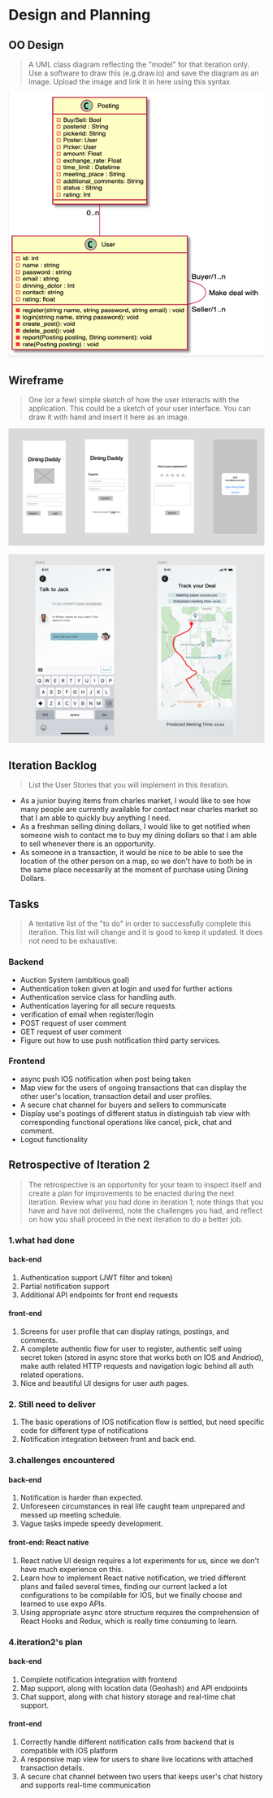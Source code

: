# Design and Planning

## OO Design

> A UML class diagram reflecting the "model" for that iteration only.
> Use a software to draw this (e.g.draw.io) and save the diagram as an image.
> Upload the image and link it in here using this syntax

<!-- http://www.plantuml.com/plantuml/uml/SyfFKj2rKt3CoKnELR1Io4ZDoSa70000 -->
<!-- https://plantuml.com/class-diagram -->

![](it1_dap.assets/2020-02-17-16-06-43.png)

## Wireframe

> One (or a few) simple sketch of how the user interacts with the application.
> This could be a sketch of your user interface.
> You can draw it with hand and insert it here as an image.

![](wireframes/wireframe2.png)

![](wireframes/iter3.png)

<!-- https://plantuml.com/sequence-diagram -->

<!-- https://www.jianshu.com/p/a052f82cc18d -->

## Iteration Backlog

> List the User Stories that you will implement in this iteration.

* As a junior buying items from charles market, I would like to see how many people are currently available for contact near charles market so that I am able to quickly buy anything I need.
* As a freshman selling dining dollars, I would like to get notified when someone wish to contact me to buy my dining dollars so that I am able to sell whenever there is an opportunity.
* As someone in a transaction, it would be nice to be able to see the location of the other person on a map, so we don't have to both be in the same place necessarily at the moment of purchase using Dining Dollars.

## Tasks

> A tentative list of the "to do" in order to successfully complete this iteration.
> This list will change and it is good to keep it updated.
> It does not need to be exhaustive.

### Backend

* Auction System (ambitious goal)
* Authentication token given at login and used for further actions
* Authentication service class for handling auth.
* Authentication layering for all secure requests.
* verification of email when register/login
* POST request of user comment
* GET request of user comment
* Figure out how to use push notification third party services.

### Frontend

* async push IOS notification when post being taken
* Map view for the users of ongoing transactions that can display the other user's location, transaction detail and user profiles.
* A secure chat channel for buyers and sellers to communicate
* Display use's postings of different status in distinguish tab view with corresponding functional operations like cancel, pick, chat and comment.
* Logout functionality

## Retrospective of Iteration 2

> The retrospective is an opportunity for your team to inspect itself and create a plan for improvements to be enacted during the next iteration. Review what you had done in iteration 1; note things that you have and have not delivered, note the challenges you had, and reflect on how you shall proceed in the next iteration to do a better job.

### 1.what had done

#### back-end

1. Authentication support (JWT filter and token)
2. Partial notification support
3. Additional API endpoints for front end requests

#### front-end

1. Screens for user profile that can display ratings, postings, and comments.
2. A complete authentic flow for user to register, authentic self using secret token (stored in async store that works both on IOS and Andriod), make auth related HTTP requests and navigation logic behind all auth related operations.
3. Nice and beautiful UI designs for user auth pages.

### 2. Still need to deliver

1. The basic operations of IOS notification flow is settled, but need specific code for different type of notifications
2. Notification integration between front and back end.

### 3.challenges encountered

#### back-end

1. Notification is harder than expected.
2. Unforeseen circumstances in real life caught team unprepared and messed up meeting schedule.
3. Vague tasks impede speedy development.

#### front-end: React native

1. React native UI design requires a lot experiments for us, since we don't have much experience on this.
2. Learn how to implement React native notification, we tried different plans and failed several times, finding our current lacked a lot configurations to be compilable for IOS, but we finally choose and learned to use expo APIs.
3. Using appropriate async store structure requires the comprehension of React Hooks and Redux, which is really time consuming to learn.

### 4.iteration2's plan

#### back-end

1. Complete notification integration with frontend
2. Map support, along with location data (Geohash) and API endpoints
3. Chat support, along with chat history storage and real-time chat support.

#### front-end

1. Correctly handle different notification calls from backend that is compatible with IOS platform
2. A responsive map view for users to share live locations with attached transaction details.
3. A secure chat channel between two users that keeps user's chat history and supports real-time communication

